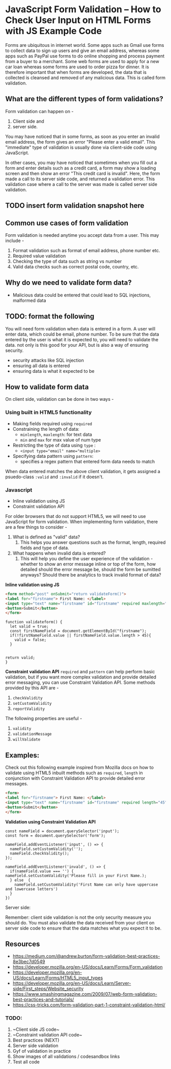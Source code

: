 # JavaScript Form Validation – How to Check User Input on HTML Forms with JS Example Code

Forms are ubiquitous in internet world. Some apps such as Gmail use forms to collect data to sign up users and give an email address, whereas some apps such as PayPal use forms to do online shopping and process payment from a buyer to a merchant. Some web forms are used to apply for a new car loan whereas some forms are used to order pizza for dinner. It is therefore important that when forms are developed, the data that is collected is cleansed and removed of any malicious data. This is called form validation.

## What are the different types of form validations?
Form validation can happen on - 
1. Client side and 
2. server side. 
   
You may have noticed that in some forms, as soon as you enter an invalid email address, the form gives an error "Please enter a valid email". This "immediate" type of validation is usually done via client-side code using JavaScript. 

In other cases, you may have noticed that sometimes when you fill out a form and enter details such as a credit card, a form may show a loading screen and then show an error "This credit card is invalid". Here, the form made a call to its server side code, and returned a validation error. This validation case where a call to the server was made is called server side validation. 

## TODO insert form validation snapshot here <gif> 

## Common use cases of form validation

Form validation is needed anytime you accept data from a user. This may include - 
1. Format validation such as format of email address, phone number etc.
2. Required value validation
3. Checking the type of data such as string vs number
4. Valid data checks such as correct postal code, country, etc. 
   
## Why do we need to validate form data?
- Malicious data could be entered that could lead to SQL injections, malformed data


## TODO: format the following
You will need form validation when data is entered in a form. A user will enter data, which could be email, phone number. To be sure that the data entered by the user is what it is expected to, you will need to validate the data. 
not only is this good for your API, but is also a way of ensuring security. 
- security attacks like SQL injection
- ensuring all data is entered 
- ensuring data is what it expected to be



## How to validate form data
On client side, validation can be done in two ways - 
 ### Using built in HTML5 functionality
 - Making fields required using `required`
 - Constraining the length of data: 
   - `minlength`, `maxlength`: for text data
   - `min` and `max` for max value of num type
 - Restricting the type of data using `type` :
   - `<input type="email" name="multiple>`
 - Specifying data pattern using `pattern`: 
   - specifies a regex pattern that entered form data needs to match
 
When data entered matches the above client validation, it gets assigned a psuedo-class `:valid` and `:invalid` if it doesn't.


 ### Javascript 
- Inline validation using JS
- Constraint validation API

For older browsers that do not support HTML5, we will need to use JavaScript for form validation. When implementing form validation, there are a few things to consider - 
1. What is defined as "valid" data? 
   1. This helps you answer questions such as the format, length, required fields and type of data. 
2. What happens when invalid data is entered?
   1. This will help you define the user experience of the validation - whether to show an error message inline or top of the form, how detailed should the error message be, should the form be sumitted anyways? Should there be analytics to track invalid format of data? 


**Inline validation using JS**
```HTML 
<form method="post" onSubmit="return validateForm()">
<label for="firstname"> First Name: </label>
<input type="text" name="firstname" id="firstname" required maxlength="45">
<button>Submit</button>
</form>
```
```JS
function validateform() {
  let valid = true;
  const firstNameField = document.getElementById("firstname");
  if(!firstNameField.value || firstNameField.value.length > 45){
    valid = false;
  }
  

return valid;
}

```


**Constraint validation API**
`required` and `pattern` can help perform basic validation, but if you want more complex validation and provide detailed error messaging, you can use Constraint Validation API. Some methods provided by this API are - 

1. `checkValidity`
2. `setCustomValidity`
3. `reportValidity`
   
The following properties are useful - 
   1. `validity`
   2. `validationMessage`
   3. `willValidate`


## Examples: 
Check out this following example inspired from Mozilla docs on how to validate using HTML5 inbuilt methods such as `required`, `length` in conjunction with Constraint Validation API to provide detailed error messages.

```HTML
<form>
<label for="firstname"> First Name: </label>
<input type="text" name="firstname" id="firstname" required length="45">
<button>Submit</button>
</form>
```

**Validation using Constraint Validation API**

```JS
const nameField = document.querySelector('input');
const form = document.querySelector('form');

nameField.addEventListener('input', () => {
  nameField.setCustomValidity('');
  nameField.checkValidity();
});

nameField.addEventListener('invald', () => {
  if(nameField.value === '') {
nameField.setCustomValidity('Please fill in your First Name.);
  } else  {
    nameField.setCustomValidity('First Name can only have uppercase and lowercase letters')
  }
})

```

Server side:

Remember: client side validation is not the only security measure you should do. You must also validate the data received from your client on server side code to ensure that the data matches what you expect it to be. 

## Resources
- https://medium.com/@andrew.burton/form-validation-best-practices-8e3bec7d0549
- https://developer.mozilla.org/en-US/docs/Learn/Forms/Form_validation
- https://developer.mozilla.org/en-US/docs/Learn/Forms/HTML5_input_types
- https://developer.mozilla.org/en-US/docs/Learn/Server-side/First_steps/Website_security
- https://www.smashingmagazine.com/2009/07/web-form-validation-best-practices-and-tutorials/
- https://css-tricks.com/form-validation-part-1-constraint-validation-html/

### TODO:
1. ~Client side JS code~  
2. ~Constraint validation API code~ 
3. Best practices (NEXT)
4. Server side validation
5. Gyf of validation in practice
6. Show images of all validations / codesandbox links
7. Test all code